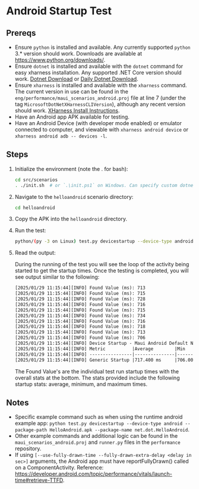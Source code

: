 
# Android Startup Test

## Prereqs

- Ensure `python` is installed and available. Any currently supported `python` 3.* version should work. Downloads are available at https://www.python.org/downloads/.
- Ensure `dotnet` is installed and available with the `dotnet` command for easy xharness installation. Any supported .NET Core version should work. [Dotnet Download](https://dotnet.microsoft.com/en-us/download) or [Daily Dotnet Download](https://github.com/dotnet/sdk/blob/main/documentation/package-table.md).
- Ensure `xharness` is installed and available with the `xharness` command. The current version in use can be found in the `eng/performance/maui_scenarios_android.proj` file at line 7 (under the tag `MicrosoftDotNetXHarnessCLIVersion`), although any recent version should work. [XHarness Install Instructions](https://github.com/dotnet/xharness?tab=readme-ov-file#installation-and-usage).
- Have an Android app APK available for testing.
- Have an Android Device (with developer mode enabled) or emulator connected to computer, and viewable with `xharness android device` or `xharness android adb -- devices -l`.

## Steps

1. Initialize the environment (note the . for bash):

    ```sh
    cd src/scenarios
    . ./init.sh  # or `.\init.ps1` on Windows. Can specify custom dotnet install with -dotnetdir <dir>, but dotnet install should not impact Android Startup testing itself.
    ```

2. Navigate to the `helloandroid` scenario directory:

    ```sh
    cd helloandroid
    ```

3. Copy the APK into the `helloandroid` directory.
4. Run the test:

    ```sh
    python/(py -3 on Linux) test.py devicestartup --device-type android --package-path <path to apk (e.g. .)>/<apkname>.apk --package-name <apk package name> [--disable-animations] [--use-fully-drawn-time --fully-drawn-extra-delay <delay in sec> (**see below for note**)]
    ```

5. Read the output:

    During the running of the test you will see the loop of the activity being started to get the startup times.
    Once the testing is completed, you will see output similar to the following:

    ```txt
    [2025/01/29 11:15:44][INFO] Found Value (ms): 713
    [2025/01/29 11:15:44][INFO] Found Value (ms): 715
    [2025/01/29 11:15:44][INFO] Found Value (ms): 728
    [2025/01/29 11:15:44][INFO] Found Value (ms): 716
    [2025/01/29 11:15:44][INFO] Found Value (ms): 715
    [2025/01/29 11:15:44][INFO] Found Value (ms): 734
    [2025/01/29 11:15:44][INFO] Found Value (ms): 716
    [2025/01/29 11:15:44][INFO] Found Value (ms): 718
    [2025/01/29 11:15:44][INFO] Found Value (ms): 713
    [2025/01/29 11:15:44][INFO] Found Value (ms): 706
    [2025/01/29 11:15:44][INFO] Device Startup - Maui Android Default NoAnimation
    [2025/01/29 11:15:44][INFO] Metric          |Average        |Min            |Max
    [2025/01/29 11:15:44][INFO] ----------------|---------------|---------------|---------------
    [2025/01/29 11:15:44][INFO] Generic Startup |717.400 ms     |706.000 ms     |734.000 ms
    ```

    The Found Value's are the individual test run startup times with the overall stats at the bottom. The stats provided include the following startup stats: average, minimum, and maximum times.

## Notes

- Specific example command such as when using the runtime android example app: `python test.py devicestartup --device-type android --package-path HelloAndroid.apk --package-name net.dot.HelloAndroid`.
- Other example commands and additional logic can be found in the `maui_scenarios_android.proj` and `runner.py` files in the `performance` repository.
- If using `[--use-fully-drawn-time --fully-drawn-extra-delay <delay in sec>]` arguments, the Android app must have reportFullyDrawn() called on a ComponentActivity. Reference: https://developer.android.com/topic/performance/vitals/launch-time#retrieve-TTFD.
